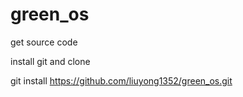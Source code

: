 # green_os

get source code 

install git and clone 

git install https://github.com/liuyong1352/green_os.git



